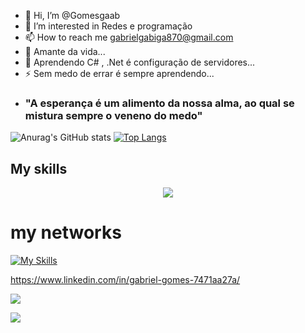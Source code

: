 - 👋 Hi, I’m @Gomesgaab
- 👀 I’m interested in Redes e programação
- 📫 How to reach me gabrielgabiga870@gmail.com
- 🔭  Amante da vida...
- 🌱 Aprendendo C# , .Net é configuração de servidores...
- ⚡ Sem medo de errar é sempre aprendendo...
- ### "A esperança é um alimento da nossa alma, ao qual se mistura sempre o veneno do medo"

![Anurag's GitHub stats](https://github-readme-stats.vercel.app/api?username=Gomesgaab&show_icons=true&theme=tokyonight)
[![Top Langs](https://github-readme-stats.vercel.app/api/top-langs/?username=Gomesgaab&layout=compact&theme=tokyonight)](https://github.com/Gomesgaab/github-readme-stats)


## My skills

<p align="center">
  <a href="https://skillicons.dev">
    <img src="https://skillicons.dev/icons?i=cs,dotnet,linux,mysql" />
  </a>
</p>

# my networks
[![My Skills](https://skillicons.dev/icons?i=instagram,linkedin)](https://skillicons.dev)

https://www.linkedin.com/in/gabriel-gomes-7471aa27a/

<a href="https://www.instagram.com/gaab_gsilva/" target="_blank"><img src="https://img.shields.io/badge/-Instagram-%23E4405F?style=for-the-badge&logo=instagram&logoColor=white" target="_blank"></a>

<a href="https://www.linkedin.com/in/gabriel-gomes-7471aa27a/" target="_blank"><img src="https://img.shields.io/badge/linkedin-%230077B5.svg?style=for-the-badge&logo=linkedin&logoColor=blue" target="_blank"></a>
